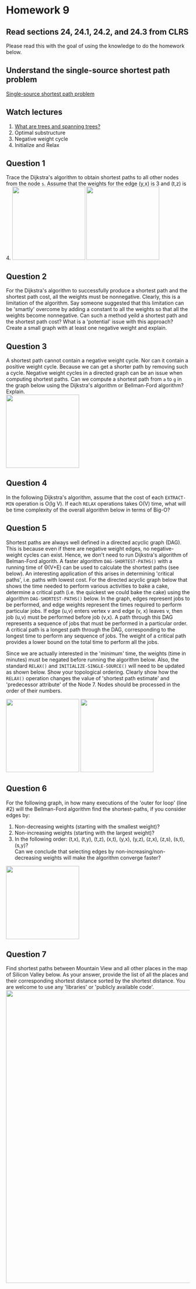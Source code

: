 # Homework 9

## Read sections 24, 24.1, 24.2, and 24.3 from CLRS
Please read this with the goal of using the knowledge to do the homework below.

## Understand the single-source shortest path problem
[Single-source shortest path problem]()

## Watch lectures
1. [What are trees and spanning trees?](https://youtu.be/qD6taefu3-Q)
1. Optimal substructure
1. Negative weight cycle
1. Initialize and Relax

## Question 1
Trace the Dijkstra's algorithm to obtain shortest paths to all other nodes from the node `s`. Assume that the weights for the edge (y,x) is 3 and (t,z) is 4. 
<img src="dijkstra-algo.png" height=200>
<img src="dg-problem.png" height=200>

## Question 2
For the Dijkstra's algorithm to successfully produce a shortest path and the shortest path cost, all the weights must be nonnegative. Clearly, this is a limitation of the algorithm. Say someone suggested that this limitation can be 'smartly' overcome by adding a constant to all the weights so that all the weights become nonnegative. Can such a method yeild a shortest path and the shortest path cost? What is a 'potential' issue with this approach? Create a small graph with at least one negative weight and explain.

## Question 3
A shortest path cannot contain a negative weight cycle. Nor can it contain a positive weight cycle. Because we can get a shorter path by removing such a cycle. Negative weight cycles in a directed graph can be an issue when computing shortest paths. Can we compute a shortest path from `a` to `g` in the graph below using the Dijkstra's algorithm or Bellman-Ford algorithm? Explain.  
<img src="negative-weight-cycle.png" height=200>

## Question 4
In the following Dijkstra's algorithm, assume that the cost of each `EXTRACT-MIN` operation is O(lg V). If each `RELAX` operations takes O(V) time, what will be time complexity of the overall algorithm below in terms of Big-O?  

## Question 5
Shortest paths are always well defined in a directed acyclic graph (DAG). This is because even if there are negative weight edges, no negative-weight cycles can exist. Hence, we don't need to run Dijkstra's algorithm of Belman-Ford algorith. A faster algorithm `DAG-SHORTEST-PATHS()` with a running time of Θ(V+E) can be used to calculate the shortest paths (see below). An interesting application of this arises in determining 'critical paths', i.e. paths with lowest cost. For the directed acyclic graph below that shows the time needed to perform various activities to bake a cake, determine a critical path (i.e. the quickest we could bake the cake) using the algorithm `DAG-SHORTEST-PATHS()` below. In the graph, edges represent jobs to be performed, and edge weights represent the times required to perform particular jobs. If edge (u,v) enters vertex v and edge (v, x) leaves v, then job (u,v) must be performed before job (v,x). A path through this DAG represents a sequence of jobs that must be performed in a particular order. A critical path is a longest path through the DAG, corresponding to the longest time to perform any sequence of jobs. The weight of a critical path provides a lower bound on the total time to perform all the jobs.  

Since we are actually interested in the 'minimum' time, the weights (time in minutes) must be negated before running the algorithm below. Also, the standard `RELAX()` and `INITIALIZE-SINGLE-SOURCE()` will need to be updated as shown below. Show your topological ordering. Clearly show how the `RELAX()` operation changes the value of 'shortest path estimate' and 'predecessor attribute' of the Node 7. Nodes should be processed in the order of their numbers.

<img src="critical-path-problem.png" height=200>
<img src="dag-shortest-path.png" height=200>

## Question 6
For the following graph, in how many executions of the 'outer for loop' (line #2) will the Bellman-Ford algorithm find the shortest-paths, if you consider edges by:
1. Non-decreasing weights (starting with the smallest weight)?
1. Non-increasing weights (starting with the largest weight)?
1. In the following order: (t,x), (t,y), (t,z), (x,t), (y,x), (y,z), (z,x), (z,s), (s,t), (s,y)?  
Can we conclude that selecting edges by non-increasing/non-decreasing weights will make the algorithm converge faster?  
<img src="bellman-ford.png" height=200>

## Question 7
Find shortest paths between Mountain View and all other places in the map of Silicon Valley below. As your answer, provide the list of all
the places and their corresponding shortest distance sorted by the shortest distance. You are welcome to use any 'libraries' or 'publicly available code'.  
<img src="silocon-valley.png" height=800>

